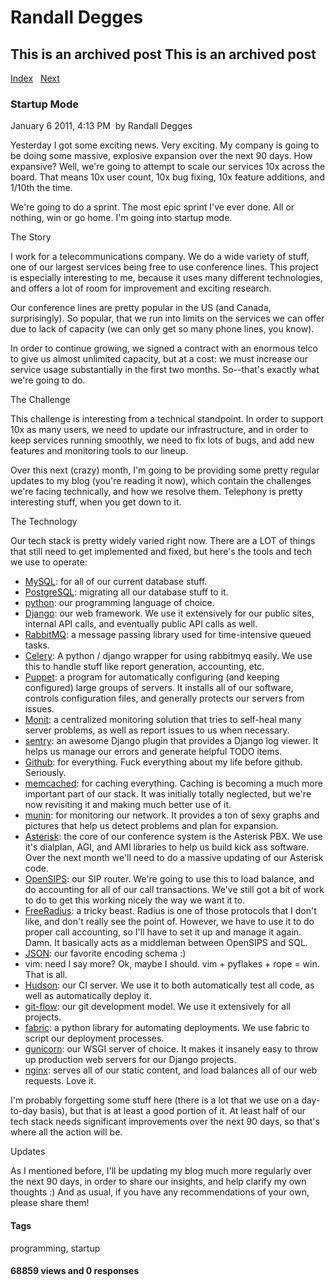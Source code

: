 # Randall Degges

## This is an archived post This is an archived post

[Index][]   [Next][]

### Startup Mode

January 6 2011, 4:13 PM  by Randall Degges

Yesterday I got some exciting news. Very exciting. My company is going to be
doing some massive, explosive expansion over the next 90 days. How expansive?
Well, we're going to attempt to scale our services 10x across the board. That
means 10x user count, 10x bug fixing, 10x feature additions, and 1/10th the
time.

We're going to do a sprint. The most epic sprint I've ever done. All or nothing,
win or go home. I'm going into startup mode.

The Story

I work for a telecommunications company. We do a wide variety of stuff, one of
our largest services being free to use conference lines. This project is
especially interesting to me, because it uses many different technologies, and
offers a lot of room for improvement and exciting research.

Our conference lines are pretty popular in the US (and Canada, surprisingly). So
popular, that we run into limits on the services we can offer due to lack of
capacity (we can only get so many phone lines, you know).

In order to continue growing, we signed a contract with an enormous telco to
give us almost unlimited capacity, but at a cost: we must increase our service
usage substantially in the first two months. So--that's exactly what we're going
to do.

The Challenge

This challenge is interesting from a technical standpoint. In order to support
10x as many users, we need to update our infrastructure, and in order to keep
services running smoothly, we need to fix lots of bugs, and add new features and
monitoring tools to our lineup.

Over this next (crazy) month, I'm going to be providing some pretty regular
updates to my blog (you're reading it now), which contain the challenges we're
facing technically, and how we resolve them. Telephony is pretty interesting
stuff, when you get down to it.

The Technology

Our tech stack is pretty widely varied right now. There are a LOT of things that
still need to get implemented and fixed, but here's the tools and tech we use to
operate:

-   [MySQL][]: for all of our current database stuff.
-   [PostgreSQL][]: migrating all our database stuff to it.
-   [python][]: our programming language of choice.
-   [Django][]: our web framework. We use it extensively for our public sites,
    internal API calls, and eventually public API calls as well.
-   [RabbitMQ][]: a message passing library used for time-intensive queued
    tasks.
-   [Celery][]: A python / django wrapper for using rabbitmyq easily. We use
    this to handle stuff like report generation, accounting, etc.
-   [Puppet][]: a program for automatically configuring (and keeping configured)
    large groups of servers. It installs all of our software, controls
    configuration files, and generally protects our servers from issues.
-   [Monit][]: a centralized monitoring solution that tries to self-heal many
    server problems, as well as report issues to us when necessary.
-   [sentry][]: an awesome Django plugin that provides a Django log viewer. It
    helps us manage our errors and generate helpful TODO items.
-   [Github][]: for everything. Fuck everything about my life before github.
    Seriously.
-   [memcached][]: for caching everything. Caching is becoming a much more
    important part of our stack. It was initially totally neglected, but we're
    now revisiting it and making much better use of it.
-   [munin][]: for monitoring our network. It provides a ton of sexy graphs and
    pictures that help us detect problems and plan for expansion.
-   [Asterisk][]: the core of our conference system is the Asterisk PBX. We use
    it's dialplan, AGI, and AMI libraries to help us build kick ass software.
    Over the next month we'll need to do a massive updating of our Asterisk
    code.
-   [OpenSIPS][]: our SIP router. We're going to use this to load balance, and
    do accounting for all of our call transactions. We've still got a bit of
    work to do to get this working nicely the way we want it to.
-   [FreeRadius][]: a tricky beast. Radius is one of those protocols that I
    don't like, and don't really see the point of. However, we have to use it to
    do proper call accounting, so I'll have to set it up and manage it again.
    Damn. It basically acts as a middleman between OpenSIPS and SQL.
-   [JSON][]: our favorite encoding schema :)
-   vim: need I say more? Ok, maybe I should. vim + pyflakes + rope = win. That
    is all.
-   [Hudson][]: our CI server. We use it to both automatically test all code, as
    well as automatically deploy it.
-   [git-flow][]: our git development model. We use it extensively for all
    projects.
-   [fabric][]: a python library for automating deployments. We use fabric to
    script our deployment processes.
-   [gunicorn][]: our WSGI server of choice. It makes it insanely easy to throw
    up production web servers for our Django projects.
-   [nginx][]: serves all of our static content, and load balances all of our
    web requests. Love it.

I'm probably forgetting some stuff here (there is a lot that we use on a
day-to-day basis), but that is at least a good portion of it. At least half of
our tech stack needs significant improvements over the next 90 days, so that's
where all the action will be.

Updates

As I mentioned before, I'll be updating my blog much more regularly over the
next 90 days, in order to share our insights, and help clarify my own thoughts
:) And as usual, if you have any recommendations of your own, please share them!

#### Tags

programming, startup

#### 68859 views and 0 responses

  [Index]: ../../../index-6.html
  [Next]: ../../../posts/2011/01/tracking-call-data-with-django-tropo.html
  [MySQL]: http://en.wikipedia.org/wiki/MySQL
  [PostgreSQL]: http://www.postgresql.org/
  [python]: http://python.org/
  [Django]: http://www.djangoproject.com/
  [RabbitMQ]: http://www.rabbitmq.com/
  [Celery]: http://celeryproject.org/
  [Puppet]: http://www.puppetlabs.com/
  [Monit]: http://mmonit.com/monit/
  [sentry]: http://code.disqus.com/code/projects/sentry.html
  [Github]: https://github.com/
  [memcached]: http://www.memcached.org/
  [munin]: http://munin-monitoring.org/
  [Asterisk]: http://www.asterisk.org/
  [OpenSIPS]: http://www.opensips.org/
  [FreeRadius]: http://freeradius.org/
  [JSON]: http://json.org/
  [Hudson]: http://hudson-ci.org/
  [git-flow]: http://nvie.com/posts/a-successful-git-branching-model/
  [fabric]: http://docs.fabfile.org/0.9.3/
  [gunicorn]: http://gunicorn.org/
  [nginx]: http://www.nginx.org/
